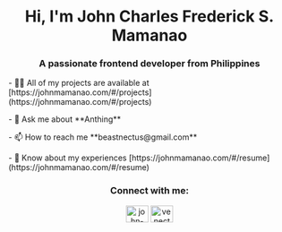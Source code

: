 <h1 align="center">Hi, I'm John Charles Frederick S. Mamanao</h1>
<h3 align="center">A passionate frontend developer from Philippines</h3>

<p align="left"> - 👨‍💻 All of my projects are available at [https://johnmamanao.com/#/projects](https://johnmamanao.com/#/projects) </p>

<p align="left"> - 💬 Ask me about **Anthing** </p>

<p align="left"> - 📫 How to reach me **beastnectus@gmail.com**</p>

<p align="left"> - 📄 Know about my experiences [https://johnmamanao.com/#/resume](https://johnmamanao.com/#/resume)</p>

<h3 align="center">Connect with me:</h3>
<p align="center">
<a href="https://linkedin.com/in/john-mamanao" target="blank"><img align="center" src="https://raw.githubusercontent.com/rahuldkjain/github-profile-readme-generator/master/src/images/icons/Social/linked-in-alt.svg" alt="john-mamanao" height="30" width="40" /></a>
<a href="https://fb.com/venectus" target="blank"><img align="center" src="https://raw.githubusercontent.com/rahuldkjain/github-profile-readme-generator/master/src/images/icons/Social/facebook.svg" alt="venectus" height="30" width="40" /></a>
</p>
